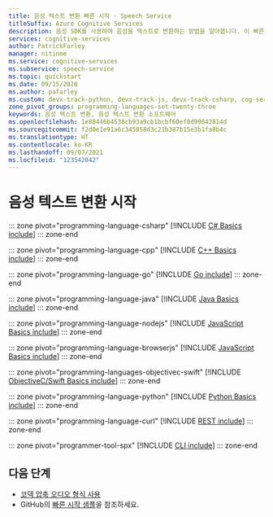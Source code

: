 ```yaml
---
title: 음성 텍스트 변환 빠른 시작 - Speech Service
titleSuffix: Azure Cognitive Services
description: 음성 SDK를 사용하여 음성을 텍스트로 변환하는 방법을 알아봅니다. 이 빠른 시작에서는 개체 생성, 지원되는 오디오 입력 형식 및 음성 인식을 위한 구성 옵션에 대해 알아봅니다.
services: cognitive-services
author: PatrickFarley
manager: nitinme
ms.service: cognitive-services
ms.subservice: speech-service
ms.topic: quickstart
ms.date: 09/15/2020
ms.author: pafarley
ms.custom: devx-track-python, devx-track-js, devx-track-csharp, cog-serv-seo-aug-2020
zone_pivot_groups: programming-languages-set-twenty-three
keywords: 음성 텍스트 변환, 음성 텍스트 변환 소프트웨어
ms.openlocfilehash: 1e88446b4538cb93a9cb1bcbf60ef0d99042814d
ms.sourcegitcommit: f2d0e1e91a6c345858d3c21b387b15e3b1fa8b4c
ms.translationtype: HT
ms.contentlocale: ko-KR
ms.lasthandoff: 09/07/2021
ms.locfileid: "123542842"
---
```

# <a name="get-started-with-speech-to-text"></a>음성 텍스트 변환 시작

::: zone pivot="programming-language-csharp"
[!INCLUDE [C# Basics include](includes/how-to/speech-to-text-basics/speech-to-text-basics-csharp.md)]
::: zone-end

::: zone pivot="programming-language-cpp"
[!INCLUDE [C++ Basics include](includes/how-to/speech-to-text-basics/speech-to-text-basics-cpp.md)]
::: zone-end

::: zone pivot="programming-language-go"
[!INCLUDE [Go include](includes/how-to/speech-to-text-basics/speech-to-text-basics-go.md)]
::: zone-end

::: zone pivot="programming-language-java"
[!INCLUDE [Java Basics include](includes/how-to/speech-to-text-basics/speech-to-text-basics-java.md)]
::: zone-end

::: zone pivot="programming-language-nodejs"
[!INCLUDE [JavaScript Basics include](includes/how-to/speech-to-text-basics/speech-to-text-basics-javascript.md)]
::: zone-end

::: zone pivot="programming-language-browserjs"
[!INCLUDE [JavaScript Basics include](includes/how-to/speech-to-text-basics/speech-to-text-basics-browser-js.md)]
::: zone-end

::: zone pivot="programming-languages-objectivec-swift"
[!INCLUDE [ObjectiveC/Swift Basics include](includes/how-to/speech-to-text-basics/speech-to-text-basics-objectivec-swift.md)]
::: zone-end

::: zone pivot="programming-language-python"
[!INCLUDE [Python Basics include](./includes/how-to/speech-to-text-basics/speech-to-text-basics-python.md)]
::: zone-end

::: zone pivot="programming-language-curl"
[!INCLUDE [REST include](includes/how-to/speech-to-text-basics/speech-to-text-basics-curl.md)]
::: zone-end

::: zone pivot="programmer-tool-spx"
[!INCLUDE [CLI include](includes/how-to/speech-to-text-basics/speech-to-text-basics-cli.md)]
::: zone-end

## <a name="next-steps"></a>다음 단계

* [코덱 압축 오디오 형식 사용](how-to-use-codec-compressed-audio-input-streams.md)
* GitHub의 [빠른 시작 샘플](https://github.com/Azure-Samples/cognitive-services-speech-sdk/tree/master/quickstart)을 참조하세요.
